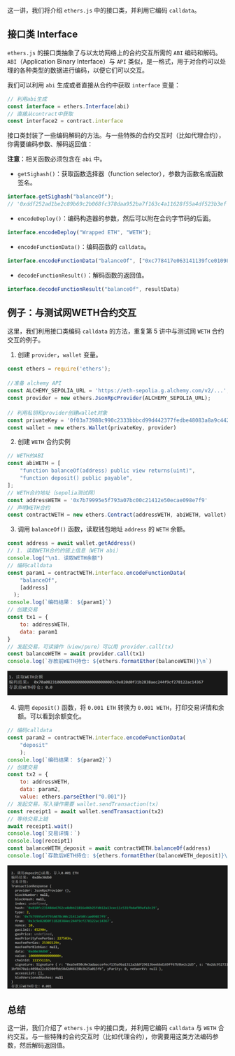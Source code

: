 
这一讲，我们将介绍 `ethers.js` 中的接口类，并利用它编码 `calldata`。

## **接口类 Interface**

`ethers.js` 的接口类抽象了与以太坊网络上的合约交互所需的 `ABI` 编码和解码。`ABI`（Application Binary Interface）与 `API` 类似，是一格式，用于对合约可以处理的各种类型的数据进行编码，以便它们可以交互。

我们可以利用 `abi` 生成或者直接从合约中获取 `interface` 变量：

```javascript
// 利用abi生成
const interface = ethers.Interface(abi)
// 直接从contract中获取
const interface2 = contract.interface
```

接口类封装了一些编码解码的方法。与一些特殊的合约交互时（比如代理合约），你需要编码参数、解码返回值：

**注意**：相关函数必须包含在 `abi` 中。

- `getSighash()`：获取函数选择器（function selector），参数为函数名或函数签名。

```javascript
interface.getSighash("balanceOf");
// '0xddf252ad1be2c89b69c2b068fc378daa952ba7f163c4a11628f55a4df523b3ef'
```

- `encodeDeploy()`：编码构造器的参数，然后可以附在合约字节码的后面。

```javascript
interface.encodeDeploy("Wrapped ETH", "WETH");
```

- `encodeFunctionData()`：编码函数的 `calldata`。

```javascript
interface.encodeFunctionData("balanceOf", ["0xc778417e063141139fce010982780140aa0cd5ab"]);
```

- `decodeFunctionResult()`：解码函数的返回值。

```javascript
interface.decodeFunctionResult("balanceOf", resultData)
```

## **例子：与测试网****WETH****合约交互**

这里，我们利用接口类编码 `calldata` 的方法，重复第 5 讲中与测试网 `WETH` 合约交互的例子。

1. 创建 `provider`，`wallet` 变量。

```javascript
const ethers = require('ethers');

//准备 alchemy API 
const ALCHEMY_SEPOLIA_URL = 'https://eth-sepolia.g.alchemy.com/v2/...';
const provider = new ethers.JsonRpcProvider(ALCHEMY_SEPOLIA_URL);

// 利用私钥和provider创建wallet对象
const privateKey = '0f03a73988c990c2333bbbcd99d442377fedbe48083a8a9c4426ace223c33e5d'
const wallet = new ethers.Wallet(privateKey, provider)
```

2. 创建 `WETH` 合约实例

```javascript
// WETH的ABI
const abiWETH = [
    "function balanceOf(address) public view returns(uint)",
    "function deposit() public payable",
];
// WETH合约地址（sepolia测试网）
const addressWETH = '0x7b79995e5f793a07bc00c21412e50ecae098e7f9'
// 声明WETH合约
const contractWETH = new ethers.Contract(addressWETH, abiWETH, wallet)
```

3. 调用 `balanceOf()` 函数，读取钱包地址 `address` 的 `WETH` 余额。

```javascript
const address = await wallet.getAddress()
// 1. 读取WETH合约的链上信息（WETH abi）
console.log("\n1. 读取WETH余额")
// 编码calldata
const param1 = contractWETH.interface.encodeFunctionData(
    "balanceOf",
    [address]
  );
console.log(`编码结果： ${param1}`)
// 创建交易
const tx1 = {
    to: addressWETH,
    data: param1
}
// 发起交易，可读操作（view/pure）可以用 provider.call(tx)
const balanceWETH = await provider.call(tx1)
console.log(`存款前WETH持仓: ${ethers.formatEther(balanceWETH)}\n`)
```

![](static/F4PLblbquorcYgxlbLrcmMY5nuc.png)

4. 调用 `deposit()` 函数，将 `0.001 ETH` 转换为 `0.001 WETH`，打印交易详情和余额。可以看到余额变化。

```javascript
// 编码calldata
const param2 = contractWETH.interface.encodeFunctionData(
    "deposit"          
    );
console.log(`编码结果： ${param2}`)
// 创建交易
const tx2 = {
    to: addressWETH,
    data: param2,
    value: ethers.parseEther("0.001")}
// 发起交易，写入操作需要 wallet.sendTransaction(tx)
const receipt1 = await wallet.sendTransaction(tx2)
// 等待交易上链
await receipt1.wait()
console.log(`交易详情：`)
console.log(receipt1)
const balanceWETH_deposit = await contractWETH.balanceOf(address)
console.log(`存款后WETH持仓: ${ethers.formatEther(balanceWETH_deposit)}\n`)
```

![](static/Ls13bDQ3HobH2DxRTewcpP44nWg.png)

## **总结**

这一讲，我们介绍了 `ethers.js` 中的接口类，并利用它编码 `calldata` 与 `WETH` 合约交互。与一些特殊的合约交互时（比如代理合约），你需要用这类方法编码参数，然后解码返回值。
